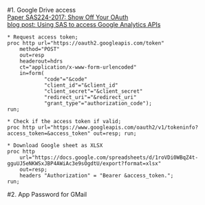 #1. Google Drive access  
[Paper SAS224-2017: Show Off Your OAuth](https://support.sas.com/resources/papers/proceedings17/SAS0224-2017.pdf)  
[blog post: Using SAS to access Google Analytics APIs](https://blogs.sas.com/content/sasdummy/2017/04/14/using-sas-to-access-google-analytics-apis/)  

```sas
* Request access token;
proc http url="https://oauth2.googleapis.com/token"
    method="POST"
    out=resp
    headerout=hdrs
    ct="application/x-www-form-urlencoded"
    in=form(
            "code"="&code" 
            "client_id"="&client_id" 
            "client_secret"="&client_secret" 
            "redirect_uri"="&redirect_uri" 
            "grant_type"="authorization_code");
run;

* Check if the access token if valid;
proc http url="https://www.googleapis.com/oauth2/v1/tokeninfo?access_token=&access_token" out=resp; run;

* Download Google sheet as XLSX
proc http 
    url="https://docs.google.com/spreadsheets/d/1roVDi0WBqZ4t-gguUJ5eNKWSxJBP4AWiAc3e9sOgdtU/export?format=xlsx" 
    out=resp;
    headers "Authorization" = "Bearer &access_token.";
run;
```

#2. App Password for GMail  
```sas

```
